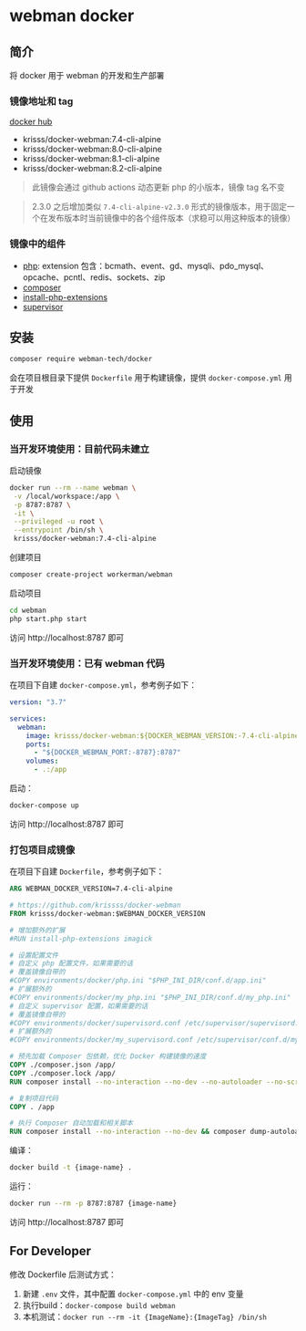# webman docker

## 简介

将 docker 用于 webman 的开发和生产部署

### 镜像地址和 tag

[docker hub](https://hub.docker.com/r/krisss/docker-webman)

- krisss/docker-webman:7.4-cli-alpine
- krisss/docker-webman:8.0-cli-alpine
- krisss/docker-webman:8.1-cli-alpine
- krisss/docker-webman:8.2-cli-alpine

> 此镜像会通过 github actions 动态更新 php 的小版本，镜像 tag 名不变

> 2.3.0 之后增加类似 `7.4-cli-alpine-v2.3.0` 形式的镜像版本，用于固定一个在发布版本时当前镜像中的各个组件版本（求稳可以用这种版本的镜像）

### 镜像中的组件

- [php](https://hub.docker.com/_/php): extension 包含：bcmath、event、gd、mysqli、pdo_mysql、opcache、pcntl、redis、sockets、zip
- [composer](https://getcomposer.org/)
- [install-php-extensions](https://github.com/mlocati/docker-php-extension-installer)
- [supervisor](http://supervisord.org/)

## 安装

```bash
composer require webman-tech/docker
```

会在项目根目录下提供 `Dockerfile` 用于构建镜像，提供 `docker-compose.yml` 用于开发

## 使用

### 当开发环境使用：目前代码未建立

启动镜像

```bash
docker run --rm --name webman \
 -v /local/workspace:/app \
 -p 8787:8787 \
 -it \
 --privileged -u root \
 --entrypoint /bin/sh \
 krisss/docker-webman:7.4-cli-alpine
```

创建项目

```bash
composer create-project workerman/webman
```

启动项目

```bash
cd webman
php start.php start
```

访问 http://localhost:8787 即可

### 当开发环境使用：已有 webman 代码

在项目下自建 `docker-compose.yml`，参考例子如下：

```yml
version: "3.7"

services:
  webman:
    image: krisss/docker-webman:${DOCKER_WEBMAN_VERSION:-7.4-cli-alpine}
    ports:
      - "${DOCKER_WEBMAN_PORT:-8787}:8787"
    volumes:
      - .:/app
```

启动：

```bash
docker-compose up
```

访问 http://localhost:8787 即可


### 打包项目成镜像

在项目下自建 `Dockerfile`，参考例子如下：

```Dockerfile
ARG WEBMAN_DOCKER_VERSION=7.4-cli-alpine

# https://github.com/krissss/docker-webman
FROM krisss/docker-webman:$WEBMAN_DOCKER_VERSION

# 增加额外的扩展
#RUN install-php-extensions imagick

# 设置配置文件
# 自定义 php 配置文件，如果需要的话
# 覆盖镜像自带的
#COPY environments/docker/php.ini "$PHP_INI_DIR/conf.d/app.ini"
# 扩展额外的
#COPY environments/docker/my_php.ini "$PHP_INI_DIR/conf.d/my_php.ini"
# 自定义 supervisor 配置，如果需要的话
# 覆盖镜像自带的
#COPY environments/docker/supervisord.conf /etc/supervisor/supervisord.conf
# 扩展额外的
#COPY environments/docker/my_supervisord.conf /etc/supervisor/conf.d/my_supervisord.conf

# 预先加载 Composer 包依赖，优化 Docker 构建镜像的速度
COPY ./composer.json /app/
COPY ./composer.lock /app/
RUN composer install --no-interaction --no-dev --no-autoloader --no-scripts

# 复制项目代码
COPY . /app

# 执行 Composer 自动加载和相关脚本
RUN composer install --no-interaction --no-dev && composer dump-autoload

```

编译：

```bash
docker build -t {image-name} .
```

运行：

```bash
docker run --rm -p 8787:8787 {image-name}
```

访问 http://localhost:8787 即可


## For Developer

修改 Dockerfile 后测试方式：

1. 新建 `.env` 文件，其中配置 `docker-compose.yml` 中的 env 变量
2. 执行build：`docker-compose build webman`
3. 本机测试：`docker run --rm -it {ImageName}:{ImageTag} /bin/sh`
